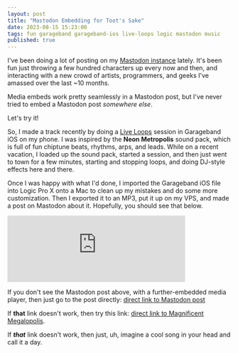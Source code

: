 ```yaml
---
layout: post
title: "Mastodon Embedding for Toot's Sake"
date: 2023-08-15 15:23:00
tags: fun garageband garageband-ios live-loops logic mastodon music
published: true
---
```


I've been doing a lot of posting on my [Mastodon instance](https://masto.neb.host/@nebyoolae) lately. It's been fun just throwing a few hundred characters up every now and then, and interacting with a new crowd of artists, programmers, and geeks I've amassed over the last ~10 months.

Media embeds work pretty seamlessly in a Mastodon post, but I've never tried to embed a Mastodon post _somewhere else_.

Let's try it!

<!--more-->

So, I made a track recently by doing a [Live Loops](https://support.apple.com/guide/garageband-ipad/live-loops-overview-chsca7ff9ced/ipados) session in Garageband iOS on my phone. I was inspired by the <strong>Neon Metropolis</strong> sound pack, which is full of fun chiptune beats, rhythms, arps, and leads. While on a recent vacation, I loaded up the sound pack, started a session, and then just went to town for a few minutes, starting and stopping loops, and doing DJ-style effects here and there.

Once I was happy with what I'd done, I imported the Garageband iOS file into Logic Pro X onto a Mac to clean up my mistakes and do some more customization. Then I exported it to an MP3, put it up on my VPS, and made a post on Mastodon about it. Hopefully, you should see that below.

<iframe src="https://masto.neb.host/@nebyoolae/110881230681905053/embed" class="mastodon-embed" style="max-width: 100%; border: 0" width="400" allowfullscreen="allowfullscreen"></iframe><script src="https://masto.neb.host/embed.js" async="async"></script>

If you don't see the Mastodon post above, with a further-embedded media player, then just go to the post directly: [direct link to Mastodon post](https://masto.neb.host/@nebyoolae/110881230681905053)

If <strong>that</strong> link doesn't work, then try this link: [direct link to Magnificent Megalopolis](https://bits.neb.host/assets/audio/misc/magnificent-megalopolis.mp3).

If <strong><em>that</em></strong> link doesn't work, then just, uh, imagine a cool song in your head and call it a day.
